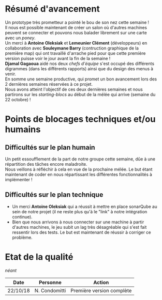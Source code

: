 # Résumé d'avancement

Un prototype très prometteur a pointé le bou de son nez cette semaine !  
Il nous est possible maintenant de créer un salon où d'autres machines peuvent se connecter et pouvons nous balader librement sur une carte avec un *poney*.  
Un merci à **Antoine Oleksiak** et **Lemeunier Clément** (développeurs) en collaboration avec **Souleymane Barry** (contruction graphique de la première map) qui ont travaillé d'arrache pied pour que cette première version puisse voir le jour avant la fin de la semaine !  
**Djamal Gagaoua** aidé nos deux *chefs d'équipe* s'est occupé des différents digrammes (dans les différents rapports) ainsi que du design des menus à venir.  
En somme une semaine productive, qui promet un bon avancement lors des 2 dernières semaines réservées à ce projet.  
Nous avons atteint l'objectif de ces deux dernières semaines et nous partirons sur les *starting-blocs* au début de la mélée qui arrive (semaine du 22 octobre) !

# Points de blocages techniques et/ou humains
## Difficultés sur le plan humain

Un petit essoufflement de la part de notre groupe cette semaine, dûe à une répartition des tâches encore maladroite.  
Nous veillons à réfléchir à cela en vue de la prochaine mélée. Le but étant maintenant de coder en nous répartissant les différentes fonctionnalités à implémenter !

## Difficultés sur le plan technique

 - Un merci **Antoine Oleksiak** qui a réussit à mettre en place sonarQube au sein de notre projet (il ne reste plus qu'à le "link" à notre intégration continue).
 - Bien que nous arrivons à nous connecter sur une machine à partir d'autres machines, le jeu subit un lag très désagréable qui s'est fait ressentir lors des tests. Le but est maintenant de réussir à corriger ce problème.

# Etat de la qualité

*néant*  


| **Date** |  **Personne** |         **Action**        |
|:--------:|:-------------:|:-------------------------:|
| 22/10/18 | N. Condomitti | Première version complète |
